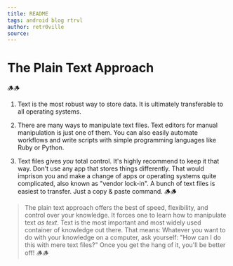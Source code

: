 ```yaml
---
title: README
tags: android blog rtrvl
author: retr0ville
source: 
---
```

# The Plain Text Approach 
🪵🪵
1. Text is the most robust way to store data. It is ultimately transferable to all operating systems. 

2. There are many ways to manipulate text files. Text editors for manual manipulation is just one of them. You can also easily automate workflows and write scripts with simple programming languages like Ruby or Python.

3. Text files gives *you* total control. It's highly recommend to keep it that way. Don't use any app that stores things differently. That would imprison you and make a change of apps or operating systems quite complicated, also known as "vendor lock-in". A bunch of text files is easiest to transfer. Just a copy & paste command.
🪵🪵
> The plain text approach offers the best of speed, flexibility, and control over your knowledge. It forces one to learn how to manipulate text *as text*. Text is the most important and most widely used container of knowledge out there. That means: Whatever you want to do with your knowledge on a computer, ask yourself: "How can I do this with mere text files?" Once you get the hang of it, you'll be better off!
🪵🪵
